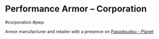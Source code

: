 # Performance Armor &ndash; Corporation

#corporation #pwp

Armor manufacturer and retailer with a presence on [Papadoudou - Planet](../../../Gaming/StarsWithoutNumber/PiratesWithoutPlunder/Papadoudou%20-%20Planet.md)

